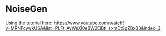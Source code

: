 # NoiseGen

Using the tutorial here: https://www.youtube.com/watch?v=MRNFcywkUSA&list=PLFt_AvWsXl0eBW2EiBtl_sxmDtSgZBxB3&index=3
